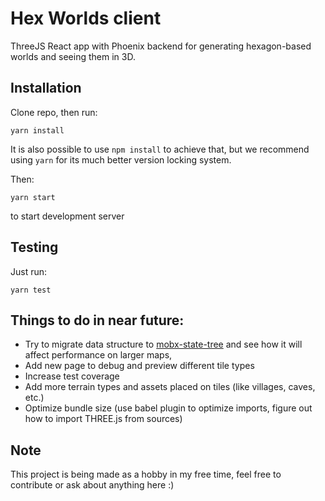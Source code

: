 # Hex Worlds client

ThreeJS React app with Phoenix backend for generating hexagon-based worlds and seeing them in 3D.

## Installation

Clone repo, then run:

`yarn install`

It is also possible to use `npm install` to achieve that,
but we recommend using `yarn` for its much better version locking system.

Then:

`yarn start`

to start development server

## Testing

Just run:

`yarn test`

## Things to do in near future:

- Try to migrate data structure to [mobx-state-tree](https://github.com/mobxjs/mobx-state-tree) and see how it will affect performance on larger maps,
- Add new page to debug and preview different tile types
- Increase test coverage
- Add more terrain types and assets placed on tiles (like villages, caves, etc.)
- Optimize bundle size (use babel plugin to optimize imports, figure out how to import THREE.js from sources)

## Note

This project is being made as a hobby in my free time, feel free to contribute or ask about anything here :)
